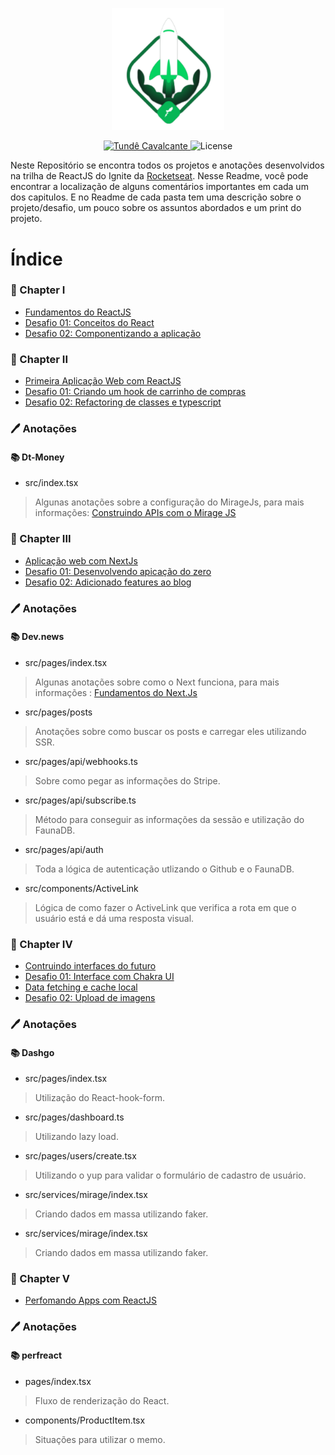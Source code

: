 <p align="center">
   <img src="https://raw.githubusercontent.com/tavareshenrique/ignite-reactjs/a11afefe824866f24dd3f9e1cc6e6e9530376ad1/%40assets/img/logo.svg" alt="Ignite" width="180"/>
</p>

<p align="center">
   <a href="https://www.linkedin.com/in/tund%C3%AA-cavalcante-1621441ba/">
      <img alt="Tundê Cavalcante" src="https://img.shields.io/badge/-Tundê Cavalcante-01B755?style=flat&logo=Linkedin&logoColor=white" />
   </a>

  <img alt="License" src="https://img.shields.io/badge/license-MIT-01B755">
</p>

Neste Repositório se encontra todos os projetos e anotações desenvolvidos na trilha de ReactJS do Ignite da [Rocketseat](https://github.com/Rocketseat). Nesse Readme, você pode encontrar a localização de alguns comentários importantes em cada um dos capitulos. E no Readme de cada pasta tem uma descrição sobre o projeto/desafio, um pouco sobre os assuntos abordados e um print do projeto.

# Índice

### 📁 Chapter I
- [Fundamentos do ReactJS](https://github.com/Ceviche9/ignite-react/tree/main/01-github-explorer)
- [Desafio 01: Conceitos do React](https://github.com/Ceviche9/ignite-react/tree/main/Desafios/M%C3%B3dulo%201/ignite-template-reactjs-conceitos-do-react-main)
- [Desafio 02: Componentizando a aplicação](https://github.com/Ceviche9/ignite-react/tree/main/Desafios/M%C3%B3dulo%201/ignite-template-componentizando-a-aplicacao-main)

### 📁 Chapter II
- [Primeira Aplicação Web com ReactJS](https://github.com/Ceviche9/ignite-react/tree/main/02-dt-money)
- [Desafio 01: Criando um hook de carrinho de compras](https://github.com/Ceviche9/ignite-react/tree/main/Desafios/M%C3%B3dulo%202/ignite-template-reactjs-criando-um-hook-de-carrinho-de-compras-master)
- [Desafio 02: Refactoring de classes e typescript](https://github.com/Ceviche9/ignite-react/tree/main/Desafios/M%C3%B3dulo%202/ignite-template-reactjs-refactoring-classes-ts-master)

### 🖊 Anotações

#### 📚 Dt-Money

- src/index.tsx

> Algunas anotações sobre a configuração do MirageJs, para mais informações:
> [Construindo APIs com o Mirage JS](https://spacetraveling-tun.vercel.app/post/mirage-js-e-uma-biblioteca-que-permite-simular-construir)

### 📁 Chapter III

- [Aplicação web com NextJs](https://github.com/Ceviche9/dev.news)
- [Desafio 01: Desenvolvendo apicação do zero](https://github.com/Ceviche9/spacetraveling)
- [Desafio 02: Adicionado features ao blog](https://github.com/Ceviche9/spacetraveling)

### 🖊 Anotações

#### 📚 Dev.news

- src/pages/index.tsx

> Algunas anotações sobre como o Next funciona, para mais informações :
> [Fundamentos do Next.Js](https://spacetraveling-tun.vercel.app/post/nextjs-e-um-framework-para-react.-o-que-isso-quer-dizer)

- src/pages/posts

> Anotações sobre como buscar os posts e carregar eles utilizando SSR.

- src/pages/api/webhooks.ts

> Sobre como pegar as informações do Stripe.

- src/pages/api/subscribe.ts

> Método para conseguir as informações da sessão e utilização do FaunaDB.

- src/pages/api/auth

> Toda a lógica de autenticação utlizando o Github e o FaunaDB.

- src/components/ActiveLink

> Lógica de como fazer o ActiveLink que verifica a rota em que o usuário está e dá uma resposta visual.


### 📁 Chapter IV
- [Contruindo interfaces do futuro](https://github.com/Ceviche9/ignite-react/tree/main/04-dashgo)
- [Desafio 01: Interface com Chakra UI](https://github.com/Ceviche9/ignite-react/tree/main/Desafios/M%C3%B3dulo%204/worldtrip)
- [Data fetching e cache local](https://github.com/Ceviche9/ignite-react/tree/main/05-nextAuth)
- [Desafio 02: Upload de imagens](https://github.com/Ceviche9/Desafio-2-Upload-de-imagens)

### 🖊 Anotações

#### 📚 Dashgo

- src/pages/index.tsx

> Utilização do React-hook-form.

- src/pages/dashboard.ts

> Utilizando lazy load.

- src/pages/users/create.tsx

> Utilizando o yup para validar o formulário de cadastro de usuário.

- src/services/mirage/index.tsx

> Criando dados em massa utilizando faker.

- src/services/mirage/index.tsx

> Criando dados em massa utilizando faker.

### 📁 Chapter V

- [Perfomando Apps com ReactJS](https://github.com/Ceviche9/ignite-react/tree/main/06-perfreact)

### 🖊 Anotações

#### 📚 perfreact

- pages/index.tsx

> Fluxo de renderização do React.

- components/ProductItem.tsx

> Situações para utilizar o memo.

